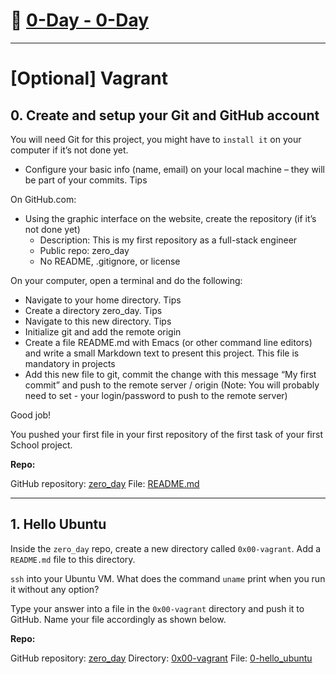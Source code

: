 # 📖 [0-Day - 0-Day](https://github.com/lahincapie/holberton_school/wiki/0-Day---0-Day)

***************

# [Optional] Vagrant

## 0. Create and setup your Git and GitHub account

You will need Git for this project, you might have to `install it` on your computer if it’s not done yet.

   - Configure your basic info (name, email) on your local machine – they will be part of your commits. Tips

On GitHub.com:

   - Using the graphic interface on the website, create the repository (if it’s not done yet)
      - Description: This is my first repository as a full-stack engineer
      - Public repo: zero_day
      - No README, .gitignore, or license

On your computer, open a terminal and do the following:

   - Navigate to your home directory. Tips
   - Create a directory zero_day. Tips
   - Navigate to this new directory. Tips
   - Initialize git and add the remote origin
   - Create a file README.md with Emacs (or other command line editors) and write a small Markdown text to present this project. This file is mandatory in projects
   - Add this new file to git, commit the change with this message “My first commit” and push to the remote server / origin (Note: You will probably need to set    - your login/password to push to the remote server)

Good job!

You pushed your first file in your first repository of the first task of your first School project.

**Repo:**

GitHub repository: [zero_day](https://github.com/lahincapie/holbertonschool-zero_day)
File: [README.md](https://github.com/lahincapie/holbertonschool-zero_day/blob/main/README.md)

************

## 1. Hello Ubuntu

Inside the `zero_day` repo, create a new directory called `0x00-vagrant`. Add a `README.md` file to this directory.

`ssh` into your Ubuntu VM. What does the command `uname` print when you run it without any option?

Type your answer into a file in the `0x00-vagrant` directory and push it to GitHub. Name your file accordingly as shown below.

**Repo:**

GitHub repository: [zero_day]([zero_day](https://github.com/lahincapie/holbertonschool-zero_day))
Directory: [0x00-vagrant](https://github.com/lahincapie/holbertonschool-zero_day/tree/main/0x00-vagrant)
File: [0-hello_ubuntu](https://github.com/lahincapie/holbertonschool-zero_day/tree/main/0x00-vagrant)

